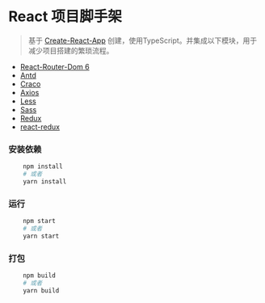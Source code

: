 # React 项目脚手架

> 基于 [Create-React-App](https://cra.docschina.org/) 创建，使用TypeScript。并集成以下模块，用于减少项目搭建的繁琐流程。

- [React-Router-Dom 6](https://reactrouter.com/docs/en/v6)
- [Antd](https://ant-design.gitee.io/components/overview-cn/)
- [Craco](https://www.npmjs.com/package/@craco/craco)
- [Axios](http://www.axios-js.com/zh-cn/docs/)
- [Less](https://less.bootcss.com/#%E6%A6%82%E8%A7%88)
- [Sass](https://www.sass.hk/guide/)
- [Redux](https://redux.js.org/introduction/getting-started)
- [react-redux](https://react-redux.js.org/introduction/getting-started)



### 安装依赖
```bash
    npm install
    # 或者
    yarn install
```

### 运行
```bash
    npm start
    # 或者
    yarn start
```

### 打包
```bash
    npm build
    # 或者
    yarn build
```